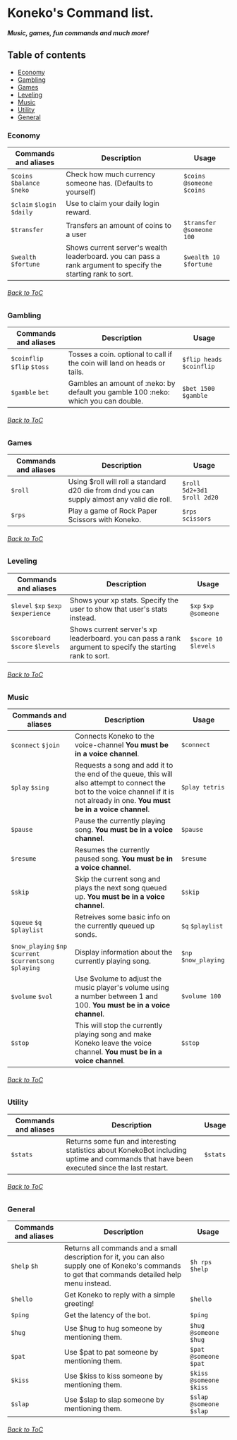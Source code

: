 # Koneko's Command list.

#### *Music, games, fun commands and much more!*


## Table of contents
- [Economy](#economy)
- [Gambling](#gambling)
- [Games](#games)
- [Leveling](#leveling)
- [Music](#music)
- [Utility](#utility)
- [General](#general)

### Economy  
Commands and aliases | Description | Usage
----------------|--------------|-------
`$coins` `$balance` `$neko` | Check how much currency someone has. (Defaults to yourself) | `$coins @someone` `$coins`
`$claim` `$login` `$daily` | Use to claim your daily login reward. |
`$transfer` | Transfers an amount of coins to a user | `$transfer @someone 100`
`$wealth` `$fortune` | Shows current server's wealth leaderboard. you can pass a rank argument to specify the starting rank to sort. | `$wealth 10` `$fortune`

###### [Back to ToC](#table-of-contents)

### Gambling  
Commands and aliases | Description | Usage
----------------|--------------|-------
`$coinflip` `$flip` `$toss` | Tosses a coin. optional to call if the coin will land on heads or tails. | `$flip heads` `$coinflip`
`$gamble` `bet` | Gambles an amount of :neko: by default you gamble 100 :neko: which you can double. | `$bet 1500` `$gamble`

###### [Back to ToC](#table-of-contents)

### Games  
Commands and aliases | Description | Usage
----------------|--------------|-------
`$roll` | Using $roll will roll a standard d20 die from dnd you can supply almost any valid die roll. | `$roll 5d2+3d1` `$roll 2d20`
`$rps` | Play a game of Rock Paper Scissors with Koneko.  | `$rps scissors`

###### [Back to ToC](#table-of-contents)

### Leveling  
Commands and aliases | Description | Usage
----------------|--------------|-------
`$level` `$xp` `$exp` `$experience` | Shows your xp stats. Specify the user to show that user's stats instead.  | `$xp` `$xp @someone`
`$scoreboard` `$score` `$levels` | Shows current server's xp leaderboard. you can pass a rank argument to specify the starting rank to sort. | `$score 10` `$levels`

###### [Back to ToC](#table-of-contents)

### Music  
Commands and aliases | Description | Usage
----------------|--------------|-------
`$connect` `$join` | Connects Koneko to the voice-channel **You must be in a voice channel**. | `$connect`
`$play` `$sing` | Requests a song and add it to the end of the queue, this will also attempt to connect the bot to the voice channel if it is not already in one. **You must be in a voice channel**. | `$play tetris`
`$pause` | Pause the currently playing song. **You must be in a voice channel**. | `$pause`
`$resume` | Resumes the currently paused song. **You must be in a voice channel**. | `$resume`
`$skip` | Skip the current song and plays the next song queued up. **You must be in a voice channel**. | `$skip`
`$queue` `$q` `$playlist` | Retreives some basic info on the currently queued up sonds. | `$q` `$playlist`
`$now_playing` `$np` `$current` `$currentsong` `$playing` | Display information about the currently playing song. | `$np` `$now_playing`
`$volume` `$vol` | Use $volume to adjust the music player's volume using a number between 1 and 100. **You must be in a voice channel**. | `$volume 100`
`$stop` | This will stop the currently playing song and make Koneko leave the voice channel. **You must be in a voice channel**. | `$stop`


###### [Back to ToC](#table-of-contents)

### Utility  
Commands and aliases | Description | Usage
----------------|--------------|-------
`$stats` | Returns some fun and interesting statistics about KonekoBot including uptime and commands that have been executed since the last restart. | `$stats`

###### [Back to ToC](#table-of-contents)


### General  
Commands and aliases | Description | Usage
----------------|--------------|-------
`$help` `$h` | Returns all commands and a small description for it, you can also supply one of Koneko's commands to get that commands detailed help menu instead. | `$h rps` `$help`
`$hello` | Get Koneko to reply with a simple greeting! | `$hello`
`$ping` | Get the latency of the bot. | `$ping`
`$hug` | Use $hug to hug someone by mentioning them. | `$hug @someone` `$hug`
`$pat` | Use $pat to pat someone by mentioning them. | `$pat @someone` `$pat`
`$kiss` | Use $kiss to kiss someone by mentioning them. | `$kiss @someone` `$kiss`
`$slap` | Use $slap to slap someone by mentioning them. | `$slap @someone` `$slap`



###### [Back to ToC](#table-of-contents)
